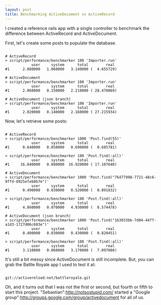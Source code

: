 ```yaml
--- 
layout: post
title: Benchmarking ActiveDocument vs ActiveRecord
---
```

I created a reference rails app with a single controller to benchmark the difference between ActiveRecord and ActiveDocument.

First, let's create some posts to populate the database.

<pre><code>
# ActiveRecord
> script/performance/benchmarker 100 'Importer.run'
            user     system      total        real
#1      2.080000   1.060000   3.140000 (  4.655729)

# ActiveDocument
> script/performance/benchmarker 100 'Importer.run'
            user     system      total        real
#1      2.060000   0.150000   2.210000 ( 28.470869)

# ActiveDocument (json branch)
> script/performance/benchmarker 100 'Importer.run'
            user     system      total        real
#1      2.020000   0.140000   2.160000 ( 27.215934)
</code></pre>

Now, let's retrieve some posts:

<pre><code>
# ActiveRecord
> script/performance/benchmarker 1000 'Post.find(55)'
            user     system      total        real
#1      0.640000   0.050000   0.690000 (  0.685781)

> script/performance/benchmarker 100 'Post.find(:all)'
            user     system      total        real
#1     16.840000   0.080000  16.920000 ( 17.107640)

# ActiveDocument
> script/performance/benchmarker 1000 'Post.find("76d77998-7721-48c6-9ffd-8925efeb8b7e")'
            user     system      total        real
#1      0.490000   0.030000   0.520000 (  0.891832)

> script/performance/benchmarker 100 'Post.find(:all)'
            user     system      total        real
#1      4.860000   0.070000   4.930000 (  8.574478)

# ActiveDocument (json branch)
> script/performance/benchmarker 1000 'Post.find("1b3033bb-7d04-44ff-a1d3-1727d06c603e")'
            user     system      total        real
#1      0.400000   0.030000   0.430000 (  0.820451)

> script/performance/benchmarker 100 'Post.find(:all)'
            user     system      total        real
#1      3.110000   0.060000   3.170000 (  7.097080)
</code></pre>

It's still a bit messy since ActiveDocument is still incomplete.  But, you can grab the Battle Royale app I used to test it at:

<pre><code>
git://activereload.net/battleroyale.git
</code></pre>

Oh, and it turns out that I was not the first or second, but fourth or fifth to start this project.  "Sebastian":http://notsostupid.com/ started a "Google group":http://groups.google.com/group/activedocument for all of us.
